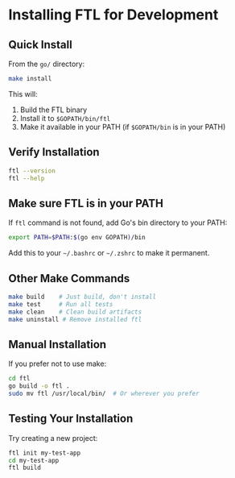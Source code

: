 # Installing FTL for Development

## Quick Install

From the `go/` directory:

```bash
make install
```

This will:
1. Build the FTL binary
2. Install it to `$GOPATH/bin/ftl`
3. Make it available in your PATH (if `$GOPATH/bin` is in your PATH)

## Verify Installation

```bash
ftl --version
ftl --help
```

## Make sure FTL is in your PATH

If `ftl` command is not found, add Go's bin directory to your PATH:

```bash
export PATH=$PATH:$(go env GOPATH)/bin
```

Add this to your `~/.bashrc` or `~/.zshrc` to make it permanent.

## Other Make Commands

```bash
make build    # Just build, don't install
make test     # Run all tests
make clean    # Clean build artifacts
make uninstall # Remove installed ftl
```

## Manual Installation

If you prefer not to use make:

```bash
cd ftl
go build -o ftl .
sudo mv ftl /usr/local/bin/  # Or wherever you prefer
```

## Testing Your Installation

Try creating a new project:

```bash
ftl init my-test-app
cd my-test-app
ftl build
```